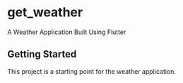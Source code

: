 # get_weather

A Weather Application Built Using Flutter


## Getting Started

This project is a starting point for the weather application.